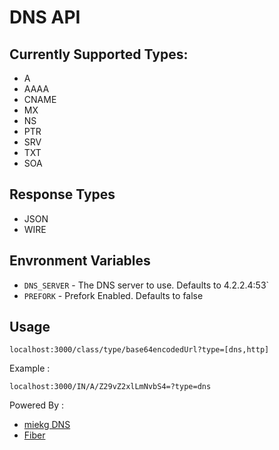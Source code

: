 # DNS API

## Currently Supported Types: 
- A
- AAAA
- CNAME
- MX
- NS
- PTR
- SRV
- TXT
- SOA

## Response Types 
- JSON
- WIRE
## Envronment Variables
- `DNS_SERVER` - The DNS server to use. Defaults to 4.2.2.4:53`
- `PREFORK` - Prefork Enabled. Defaults to false
## Usage
```
localhost:3000/class/type/base64encodedUrl?type=[dns,http]
```
Example : 
```
localhost:3000/IN/A/Z29vZ2xlLmNvbS4=?type=dns
```

Powered By : 
- [miekg DNS](github.com/miekg/dns)
- [Fiber](github.com/gofiber/fiber)

